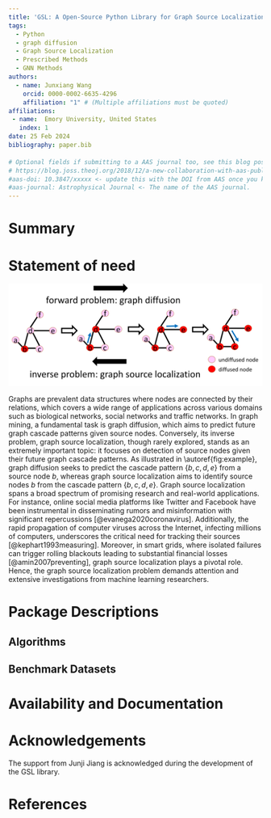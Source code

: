 ```yaml
---
title: 'GSL: A Open-Source Python Library for Graph Source Localization Algorithms and Benchmark Datasets'
tags:
  - Python
  - graph diffusion
  - Graph Source Localization
  - Prescribed Methods
  - GNN Methods
authors:
  - name: Junxiang Wang
    orcid: 0000-0002-6635-4296
    affiliation: "1" # (Multiple affiliations must be quoted)
affiliations:
 - name:  Emory University, United States
   index: 1
date: 25 Feb 2024
bibliography: paper.bib

# Optional fields if submitting to a AAS journal too, see this blog post:
# https://blog.joss.theoj.org/2018/12/a-new-collaboration-with-aas-publishing
#aas-doi: 10.3847/xxxxx <- update this with the DOI from AAS once you know it.
#aas-journal: Astrophysical Journal <- The name of the AAS journal.
---
```


# Summary


# Statement of need

![An example of source localization.\label{fig:example}](SL_example.png)

Graphs are prevalent data structures where nodes are connected by their relations, which covers a wide range of applications across various domains such as biological networks, social networks and traffic networks. In graph mining, a fundamental task is graph diffusion, which aims to predict future graph cascade patterns given source nodes. Conversely, its inverse problem, graph source localization, though rarely explored, stands as an extremely important topic: it focuses on detection of source nodes given their future graph cascade patterns. As illustrated in \autoref{fig:example}, graph diffusion seeks to predict the cascade pattern $\{b,c,d,e\}$ from a source node $b$, whereas graph source localization aims to identify source nodes $b$ from the cascade pattern $\{b,c,d,e\}$. Graph source localization spans a broad spectrum of promising research and real-world applications. For instance, online social media platforms like Twitter and Facebook have been instrumental in disseminating rumors and misinformation with significant repercussions [@evanega2020coronavirus]. Additionally, the rapid propagation of computer viruses across the Internet, infecting millions of computers, underscores the critical need for tracking their sources [@kephart1993measuring]. Moreover, in smart grids, where isolated failures can trigger rolling blackouts leading to substantial financial losses [@amin2007preventing], graph source localization plays a pivotal role. Hence, the graph source localization problem demands attention and extensive investigations from machine learning researchers.


# Package Descriptions

## Algorithms

## Benchmark Datasets

# Availability and Documentation



# Acknowledgements

The support from Junji Jiang is acknowledged during the development of the GSL library.

# References
